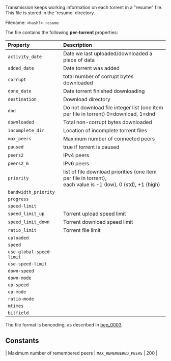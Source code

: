 Transmission keeps working information on each torrent in a "resume" file. This file is stored in the 'resume' directory.

Filename: `<hash?>.resume`

The file contains the following **per-torrent** properties:

| Property | Description |
| :-- | :-- |
| `activity_date` | Date we last uploaded/downloaded a piece of data |
| `added_date` | Date torrent was added |
| `corrupt` | total number of corrupt bytes downloaded |
| `done_date` | Date torrent finished downloading |
| `destination` | Download directory |
| `dnd` | Do not download file integer list (one item per file in torrent) 0=download, 1=dnd |
| `downloaded` | Total non-corrupt bytes downloaded |
| `incomplete_dir` | Location of incomplete torrent files |
| `max_peers` | Maximum number of connected peers |
| `paused` | true if torrent is paused |
| `peers2` | IPv4 peers |
| `peers2_6` | IPv6 peers |
| `priority` | list of file download priorities (one item per file in torrent),<br/>each value is -1 (low), 0 (std), +1 (high) |
| `bandwidth_priority` |  |
| `progress` |  |
| `speed-limit` |  |
| `speed_limit_up` | Torrent upload speed limit |
| `speed_limit_down` | Torrent download speed limit |
| `ratio_limit` | Torrent file limit |
| `uploaded` |  |
| `speed` |  |
| `use-global-speed-limit` |  |
| `use-speed-limit` |  |
| `down-speed` |  |
| `down-mode` |  |
| `up-speed` |  |
| `up-mode` |  |
| `ratio-mode` |  |
| `mtimes` |  |
| `bitfield` |  |

The file format is bencoding, as described in [bep_0003](https://www.bittorrent.org/beps/bep_0003.html).

## Constants

| Maximum number of remembered peers | `MAX_REMEMBERED_PEERS` | 200 |
